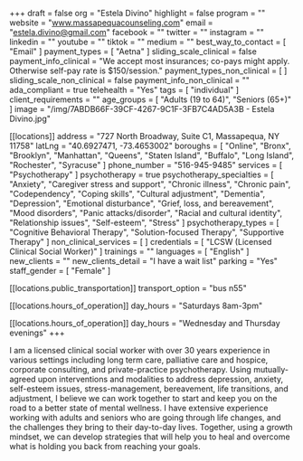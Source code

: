 +++
draft = false
org = "Estela Divino"
highlight = false
program = ""
website = "www.massapequacounseling.com"
email = "estela.divino@gmail.com"
facebook = ""
twitter = ""
instagram = ""
linkedin = ""
youtube = ""
tiktok = ""
medium = ""
best_way_to_contact = [ "Email" ]
payment_types = [ "Aetna" ]
sliding_scale_clinical = false
payment_info_clinical = "We accept most insurances; co-pays might apply. Otherwise self-pay rate is $150/session."
payment_types_non_clinical = [ ]
sliding_scale_non_clinical = false
payment_info_non_clinical = ""
ada_compliant = true
telehealth = "Yes"
tags = [ "individual" ]
client_requirements = ""
age_groups = [ "Adults (19 to 64)", "Seniors (65+)" ]
image = "/img/7ABDB66F-39CF-4267-9C1F-3FB7C4AD5A3B - Estela Divino.jpg"

[[locations]]
address = "727 North Broadway, Suite C1, Massapequa, NY 11758"
latLng = "40.6927471, -73.4653002"
boroughs = [
  "Online",
  "Bronx",
  "Brooklyn",
  "Manhattan",
  "Queens",
  "Staten Island",
  "Buffalo",
  "Long Island",
  "Rochester",
  "Syracuse"
]
phone_number = "516-945-9485"
services = [ "Psychotherapy" ]
psychotherapy = true
psychotherapy_specialties = [
  "Anxiety",
  "Caregiver stress and support",
  "Chronic illness",
  "Chronic pain",
  "Codependency",
  "Coping skills",
  "Cultural adjustment",
  "Dementia",
  "Depression",
  "Emotional disturbance",
  "Grief, loss, and bereavement",
  "Mood disorders",
  "Panic attacks/disorder",
  "Racial and cultural identity",
  "Relationship issues",
  "Self-esteem",
  "Stress"
]
psychotherapy_types = [
  "Cognitive Behavioral Therapy",
  "Solution-focused Therapy",
  "Supportive Therapy"
]
non_clinical_services = [ ]
credentials = [ "LCSW (Licensed Clinical Social Worker)" ]
trainings = ""
languages = [ "English" ]
new_clients = ""
new_clients_detail = "I have a wait list"
parking = "Yes"
staff_gender = [ "Female" ]

  [[locations.public_transportation]]
  transport_option = "bus n55"

  [[locations.hours_of_operation]]
  day_hours = "Saturdays 8am-3pm"

  [[locations.hours_of_operation]]
  day_hours = "Wednesday and Thursday evenings"
+++


I am a licensed clinical social worker with over 30 years experience in various settings including long term care, palliative care and hospice, corporate consulting, and private-practice psychotherapy. Using mutually-agreed upon interventions and modalities to address depression, anxiety, self-esteem issues, stress-management, bereavement, life transitions, and adjustment, I believe we can work together to start and keep you on the road to a better state of mental wellness. I have extensive experience working with adults and seniors who are going through life changes, and the challenges they bring to their day-to-day lives. Together, using a growth mindset, we can develop strategies that will help you to heal and overcome what is holding you back from reaching your goals.

